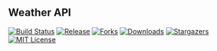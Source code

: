 ## Weather API

[![Build Status][build-shield]][build-url]
[![Release][release-shield]][release-url]
[![Forks][forks-shield]][forks-url]
[![Downloads][downloads-shield]][downloads-url]
[![Stargazers][stars-shield]][stars-url]
[![MIT License][license-shield]][license-url]


<!-- MARKDOWN LINKS & IMAGES -->
[build-shield]: https://github.com/vkyal/DATA534_ProjectAPI/actions/workflows/build.yml/badge.svg
[release-shield]: https://img.shields.io/github/v/release/vkyal/DATA534_ProjectAPI.svg?style=flat-square
[release-url]: https://github.com/vkyal/DATA534_ProjectAPI/releases
[forks-shield]: https://img.shields.io/github/forks/vkyal/DATA534_ProjectAPI.svg?style=flat-square
[forks-url]: https://github.com/vkyal/DATA534_ProjectAPI/network/members
[downloads-shield]: https://img.shields.io/github/downloads/vkyal/DATA534_ProjectAPI/total.svg?style=flat-square
[downloads-url]: https://github.com/vkyal/DATA534_ProjectAPI
[stars-shield]: https://img.shields.io/github/stars/vkyal/DATA534_ProjectAPI.svg?style=flat-square
[stars-url]: https://github.com/vkyal/DATA534_ProjectAPI/stargazers
[license-shield]: https://img.shields.io/github/license/vkyal/DATA534_ProjectAPI.svg?style=flat-square
[license-url]: https://github.com/vkyal/DATA534_ProjectAPI/blob/main/LICENCE
[build-url]: https://github.com/vkyal/DATA534_ProjectAPI/actions/workflows/build.yml
